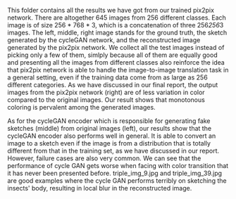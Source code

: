This folder contains all the results we have got from our trained pix2pix network. There are altogether 645 images from 256 different classes. Each image is of size 256 * 768 * 3, which is a concatenation of three 256*256*3 images. The left, middle, right image stands for the ground truth, the sketch generated by the cycleGAN network, and the reconstructed image generated by the pix2pix network. We collect all the test images instead of picking only a few of them, simlply because all of them are equally good and presenting all the images from different classes also reinforce the idea that pix2pix network is able to handle the image-to-image translation task in a general setting, even if the training data come from as large as 256 different categories. As we have discussed in our final report, the output images from the pix2pix network (right) are of less variation in color compared to the original images. Our result shows that monotonous coloring is pervalent among the generated images. 

As for the cycleGAN encoder which is responsible for generating fake sketches (middle) from original images (left), our results show that the cycleGAN encoder also performs well in general. It is able to convert an image to a sketch even if the image is from a distribution that is totally different from that in the training set, as we have discussed in our report. However, failure cases are also very common. We can see that the performance of cycle GAN gets worse when facing with color transition that it has never been presented before. triple_img_9.jpg  and triple_img_39.jpg are good examples where the cycle GAN performs terribly on sketching the insects' body, resulting in local blur in the reconstructed image.